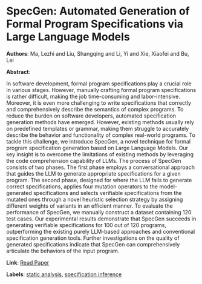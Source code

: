 # SpecGen: Automated Generation of Formal Program Specifications via Large Language Models

**Authors**: Ma, Lezhi and Liu, Shangqing and Li, Yi and Xie, Xiaofei and Bu, Lei

**Abstract**:

In software development, formal program specifications play a crucial role in various stages. However, manually crafting formal program specifications is rather difficult, making the job time-consuming and labor-intensive. Moreover, it is even more challenging to write specifications that correctly and comprehensively describe the semantics of complex programs. To reduce the burden on software developers, automated specification generation methods have emerged. However, existing methods usually rely on predefined templates or grammar, making them struggle to accurately describe the behavior and functionality of complex real-world programs. To tackle this challenge, we introduce SpecGen, a novel technique for formal program specification generation based on Large Language Models. Our key insight is to overcome the limitations of existing methods by leveraging the code comprehension capability of LLMs. The process of SpecGen consists of two phases. The first phase employs a conversational approach that guides the LLM to generate appropriate specifications for a given program. The second phase, designed for where the LLM fails to generate correct specifications, applies four mutation operators to the model-generated specifications and selects verifiable specifications from the mutated ones through a novel heuristic selection strategy by assigning different weights of variants in an efficient manner. To evaluate the performance of SpecGen, we manually construct a dataset containing 120 test cases. Our experimental results demonstrate that SpecGen succeeds in generating verifiable specifications for 100 out of 120 programs, outperforming the existing purely LLM-based approaches and conventional specification generation tools. Further investigations on the quality of generated specifications indicate that SpecGen can comprehensively articulate the behaviors of the input program.

**Link**: [Read Paper](https://arxiv.org/pdf/2401.08807.pdf)

**Labels**: [static analysis](../../labels/static_analysis.md), [specification inference](../../labels/specification_inference.md)
